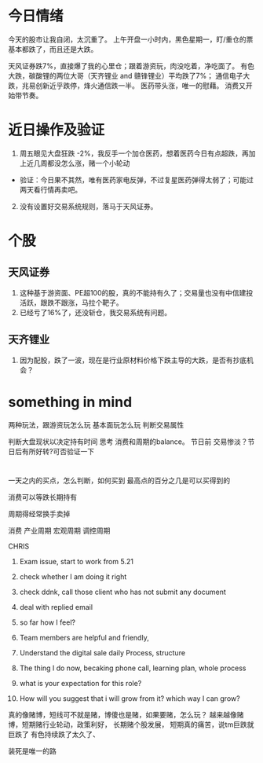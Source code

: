 # 今日情绪

今天的股市让我自闭，太沉重了。
上午开盘一小时内，黑色星期一，盯/重仓的票基本都跌了，而且还是大跌。

天风证券跌7%，直接爆了我的心里仓；跟着游资玩，肉没吃着，净吃面了。
有色大跌，碳酸锂的两位大哥（天齐锂业 and 赣锋锂业）平均跌了7%；
通信电子大跌，兆易创新近乎跌停，烽火通信跌一半。
医药带头涨，唯一的慰藉。
消费又开始带节奏。

# 近日操作及验证
1. 周五眼见大盘狂跌 -2%，我反手一个加仓医药，想着医药今日有点超跌，再加上近几周都没怎么涨，赌一个小轮动
  + 验证：今日果不其然，唯有医药家电反弹，不过复星医药弹得太弱了；可能过两天看行情再卖吧。
2. 没有设置好交易系统规则，落马于天风证券。

# 个股
## 天风证券
1. 这种基于游资面、PE超100的股，真的不能持有久了；交易量也没有中信建投活跃，跟跌不跟涨，马拉个靶子。
2. 已经亏了16%了，还没斩仓，我交易系统有问题。

## 天齐锂业
1. 因为配股，跌了一波，现在是行业原材料价格下跌主导的大跌，是否有抄底机会？


# something in mind
两种玩法，跟游资玩怎么玩
基本面玩怎么玩
判断交易属性

判断大盘现状以决定持有时间
思考 消费和周期的balance。
节日前 交易惨淡？节日后有所好转?可否验证一下

#
一天之内的买点，怎么判断，如何买到
最高点的百分之几是可以买得到的

消费可以等跌长期持有

周期得经常换手卖掉

消费
产业周期
宏观周期
调控周期

CHRIS
1. Exam issue, start to work from 5.21
2. check whether I am doing it right
  1. check ddnk, call those client who has not submit any document
  2. deal with replied email
2. so far how I feel?
  1. Team members are helpful and friendly, 
  2. Understand the digital sale daily Process, structure
  2. The thing I do now, becaking phone call, learning plan, whole process 

3. what is your expectation for this role?
3. How will you suggest that i will grow from it?
 which way I can grow?


真的像赌博，短线可不就是赌，博傻也是赌，如果要赌，怎么玩？
越来越像赌博，短期赌行业轮动，政策利好，
长期赌个股发展，
短期真的痛苦，说tm巨跌就巨跌了
有色持续跌了太久了、

装死是唯一的路

